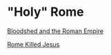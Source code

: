 # "Holy" Rome

[Bloodshed and the Roman Empire](../../2011/01/bloodshed-and-roman-empire.md)

[Rome Killed Jesus](../../2011/07/rome-killed-jesus.md)






